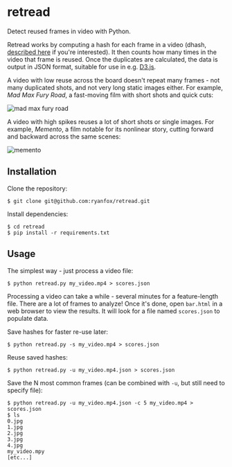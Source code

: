 # retread
Detect reused frames in video with Python.

Retread works by computing a hash for each frame in a video (dhash, [described here](http://www.hackerfactor.com/blog/?/archives/529-Kind-of-Like-That.html) if you're interested).
It then counts how many times in the video that frame is reused.  Once the duplicates are calculated, the data is output in JSON format, suitable for use in e.g. [D3.js](https://d3js.org/).

A video with low reuse across the board doesn't repeat many frames - not many duplicated shots, and not very long static images either.  For example, _Mad Max Fury Road_, a fast-moving film with short shots and quick cuts:

![mad max fury road](https://i.imgur.com/ZUIVTWh.png)

A video with high spikes reuses a lot of short shots or single images.  For example, _Memento_, a film notable for its nonlinear story, cutting forward and backward across the same scenes:

![memento](https://i.imgur.com/YZ6vORD.png)

## Installation
Clone the repository:

    $ git clone git@github.com:ryanfox/retread.git

Install dependencies:

    $ cd retread
    $ pip install -r requirements.txt

## Usage
The simplest way - just process a video file:

    $ python retread.py my_video.mp4 > scores.json

Processing a video can take a while - several minutes for a feature-length file.  There are a lot of frames to analyze!  Once it's done, open `bar.html` in a web browser to view the results.  It will look for a file named `scores.json` to populate data.

Save hashes for faster re-use later:

    $ python retread.py -s my_video.mp4 > scores.json

Reuse saved hashes:

    $ python retread.py -u my_video.mp4.json > scores.json

Save the N most common frames (can be combined with `-u`, but still need to specify file):

    $ python retread.py -u my_video.mp4.json -c 5 my_video.mp4 > scores.json
    $ ls
    0.jpg
    1.jpg
    2.jpg
    3.jpg
    4.jpg
    my_video.mpy
    [etc...]
